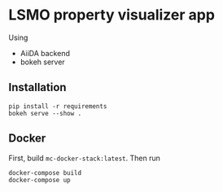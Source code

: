 # LSMO property visualizer app

Using

 * AiiDA backend
 * bokeh server

## Installation

```
pip install -r requirements
bokeh serve --show .
```

## Docker

First, build `mc-docker-stack:latest`.
Then run

```
docker-compose build
docker-compose up
```
